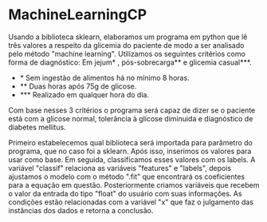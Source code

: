 # MachineLearningCP

Usando a biblioteca sklearn, elaboramos um programa em python que lê três valores a respeito da glicemia do paciente de modo a ser analisado pelo método "machine learning". Utilizamos os seguintes critérios como forma de diagnóstico: Em jejum\* , pós-sobrecarga\** e glicemia casual\***.

- \* Sem ingestão de alimentos há no mínimo 8 horas.
- \** Duas horas após 75g de glicose.
- \*** Realizado em qualquer hora do dia.

Com base nesses 3 critérios o programa será capaz de dizer se o paciente está com a glicose normal, tolerância à glicose diminuida e diagnóstico de diabetes mellitus.

Primeiro estabelecemos qual biblioteca será importada para parâmetro do programa, que no caso foi a sklearn. Após isso, inserimos os valores para usar como base. Em seguida, classificamos esses valores com os labels. A variável "classif" relaciona as variáveis "features" e "labels", depois ajustamos o modelo com o método ".fit" que encontrará os coeficientes para a equação em questão.
Posteriormente criamos variáveis que recebem o valor da entrada do tipo "float" do usuário com suas informações. As condições estão relacionadas com a variável "x" que faz o julgamento das instâncias dos dados e retorna a conclusão.